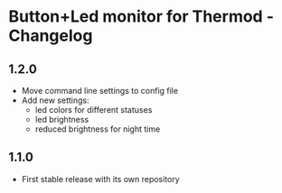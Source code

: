 # Button+Led monitor for Thermod - Changelog

## 1.2.0

  * Move command line settings to config file
  * Add new settings:
    - led colors for different statuses
    - led brightness
    - reduced brightness for night time

## 1.1.0

  * First stable release with its own repository

